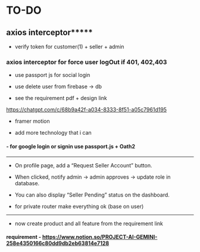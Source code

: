 # TO-DO

## axios interceptor*****

- verify token for customer(1) + seller + admin
 
### axios interceptor for force user logOut if 401, 402,403

- use passport js for social login

- use delete user from firebase -> db

- see the requirement pdf + design link

https://chatgpt.com/c/68b9a42f-a034-8333-8f51-a05c7961d195

- framer motion

- add more technology that i can


#### - for google login or signin use passport.js + Oath2

----------------------------------------

- On profile page, add a “Request Seller Account” button.

- When clicked, notify admin → admin approves → update role in database.

- You can also display “Seller Pending” status on the dashboard.

- for private router make everything ok (base on user)


------------------------------------------

- now create product and all feature from the requirement link


#### requirement - https://www.notion.so/PROJECT-AI-GEMINI-258e4350166c80dd9db2eb63814e7128